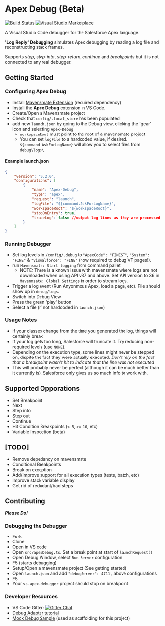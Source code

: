 # Apex Debug (Beta)

[![Build Status](https://travis-ci.org/ChuckJonas/vscode-apex-debug.svg?branch=master)](https://travis-ci.org/ChuckJonas/vscode-apex-debug) [![Visual Studio Marketplace](https://vsmarketplacebadge.apphb.com/installs-short/chuckjonas.apex-debug.svg?style=flat-square)](https://marketplace.visualstudio.com/items?itemName=chuckjonas.apex-debug)

A Visual Studio Code debugger for the Salesforce Apex language.

**'Log Reply' Debugging** simulates Apex debugging by reading a log file and reconstructing stack frames.

Supports *step*, *step-into*, *step-return*, *continue* and *breakpoints*
but it is not connected to any real debugger.

## Getting Started

### Configuring Apex Debug

* Install [Mavensmate Extension](https://marketplace.visualstudio.com/items?itemName=DavidHelmer.mavensmate#review-details) (required dependency)
* Install the **Apex Debug** extension in VS Code.
* Create/Open a Mavensmate project
* Check that `config/.local_store` has been populated
* add new `launch.json` by going to the Debug view, clicking the 'gear' icon and selecting `Apex-Debug`
  * `workspaceRoot` must point to the root of a mavensmate project
  * You can set `logFile` to a hardcoded value, if desired.  `${command.AskForLogName}` will allow you to select files from `debug\logs\`

#### Example launch.json

``` json
{
    "version": "0.2.0",
    "configurations": [
        {
            "name": "Apex-Debug",
            "type": "apex",
            "request": "launch",
            "logFile": "${command.AskForLogName}",
            "workspaceRoot": "${workspaceRoot}",
            "stopOnEntry": true,
            "traceLog": false //output log lines as they are processed
        }
    ]
}
```

### Running Debugger

* Set log levels in `/config/.debug` to `"ApexCode": "FINEST"`, `"System": "FINE"` & `"Visualforce": "FINE"` (now required to debug VF pages!).
* run `Mavensmate: Start logging` from command pallet
  * NOTE: There is a known issue with mavensmate where logs are not downloaded when using API v37 and above. Set API version to 36 in `Mavenmsate: Global Settings` in order to stream logs.
* Trigger a log event (Run Anyonmous Apex, load a page, etc).  File should show up in `debug/logs`.
* Switch into Debug View
* Press the green 'play' button
* Select a file (if not hardcoded in `launch.json`)

### Usage Notes

* If your classes change from the time you generated the log, things will certainly break
* If your log gets too long, Salesforce will truncate it.  Try reducing non-required levels (use `NONE`).
* Depending on the execution type, some lines might never be stepped on, dispite the fact they were actually executed.  *Don't rely on the fact that a breakpoint wasn't hit to indicate that the line was not executed*
* This will probably never be perfect (although it can be much better than it currently is).  Salesforce only gives us so much info to work with.

## Supported Opporations

* Set Breakpoint
* Next
* Step into
* Step out
* Continue
* Hit Condition Breakpoints (`< 5`, `>= 10`, etc)
* Variable Inspection (beta)


## [TODO]

* Remove depedancy on mavensmate
* Conditional Breakpoints
* Break on exception
* Add/Improve support for all execution types (tests, batch, etc)
* Improve stack variable display
* Get rid of redudant/bad steps

## Contributing

***Please Do!***

### Debugging the Debugger

* Fork
* Clone
* Open in VS code
* Open `src/apexDebug.ts`. Set a break point at start of `launchRequest()`
* Open Debug Window, select `Run Server` configuration
* F5 (starts debugging)
* Setup/Open a mavensmate project (See getting started)
* Open `launch.json` and add `"debugServer": 4711,` above configurations
* F5
* Your `vs-apex-debugger` project should stop on breakpoint

### Developer Resources

* VS Code Gitter: [![Gitter Chat](http://img.shields.io/badge/chat-online-brightgreen.svg)](https://gitter.im/Microsoft/vscode)
* [Debug Adapter tutorial](https://code.visualstudio.com/docs/extensions/example-debuggers)
* [Mock Debug Sample](https://github.com/Microsoft/vscode-mock-debug.git) (used as scaffolding for this project)




